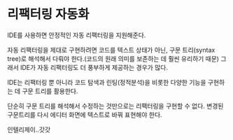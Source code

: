 # 리팩터링 자동화

IDE를 사용하면 안정적인 자동 리팩터링을 지원해준다.

자동 리팩터링을 제대로 구현하려면 코드를 텍스트 상태가 아닌, 구문 트리(syntax tree)로 해석해서 다뤄야 한다.(코드의 원래 의미를 보존하는 데 훨씬 유리하기 때문) 그래서 IDE가 자동 리팩터링도 더 풍부하게 제공하는 경우가 많다.

IDE는 리팩터링 뿐 아니라 코드 탐색과 린팅(정적분석)을 비롯한 다양한 기능을 구현하는 데 구문 트리를 활용한다.

단순히 구문 트리를 해석해서 수정하는 것만으로는 리팩터링을 구현할 수 없다. 변경된 구문트리를 다시 에디터 화면에 텍스트로 바꿔 표현해야 한다.

인텔리제이..갓갓

